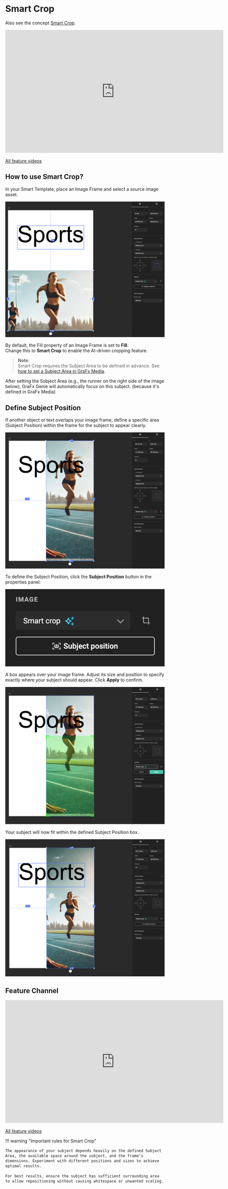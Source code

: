 # Smart Crop

Also see the concept [Smart Crop](../../concepts/genie-smart-crop/).

<iframe width="690" height="388" src="https://www.youtube.com/embed/Wrw3i2lcCYI?si=58dg9pPCXT0TvZZO&controls=1&mute=1&showinfo=0&rel=0&autoplay=1&loop=1" title="YouTube video player" frameborder="0" allow="accelerometer; autoplay; clipboard-write; encrypted-media; gyroscope; picture-in-picture; web-share" referrerpolicy="strict-origin-when-cross-origin" allowfullscreen></iframe>

[All feature videos](https://www.youtube.com/playlist?list=PLLHtQ1R6R-B_m7XAVySM9OjbbUscsgBOH)


## How to use Smart Crop?

In your Smart Template, place an Image Frame and select a source image asset.

![screenshot-full](sc6.png)

By default, the Fill property of an Image Frame is set to **Fill**.  
Change this to **Smart Crop** to enable the AI-driven cropping feature.

> **Note**:  
> Smart Crop requires the Subject Area to be defined in advance. See [how to set a Subject Area in GraFx Media](../../../GraFx-Media/guides/smart-crop-subject-area/).

After setting the Subject Area (e.g., the runner on the right side of the image below), GraFx Genie will automatically focus on this subject. (because it's defined in GraFx Media)

## Define Subject Position

If another object or text overlaps your image frame, define a specific area (Subject Position) within the frame for the subject to appear clearly.

![screenshot-full](sc7.png)

To define the Subject Position, click the **Subject Position** button in the properties panel:

![screenshot-full](sc8.png)

A box appears over your image frame. Adjust its size and position to specify exactly where your subject should appear. Click **Apply** to confirm.

![screenshot-full](sc10.png)

Your subject will now fit within the defined Subject Position box.

![screenshot-full](sc11.png)

## Feature Channel

<iframe width="690" height="388" src="https://www.youtube.com/embed/dTU9VX0Iqfo?si=phM0gg_adKHpX8Y1&controls=1&mute=1&showinfo=0&rel=0&autoplay=1&loop=1" title="YouTube video player" frameborder="0" allow="accelerometer; autoplay; clipboard-write; encrypted-media; gyroscope; picture-in-picture; web-share" referrerpolicy="strict-origin-when-cross-origin" allowfullscreen></iframe>

[All feature videos](https://www.youtube.com/playlist?list=PLLHtQ1R6R-B_m7XAVySM9OjbbUscsgBOH)


!!! warning "Important rules for Smart Crop"

    The appearance of your subject depends heavily on the defined Subject Area, the available space around the subject, and the frame’s dimensions. Experiment with different positions and sizes to achieve optimal results.
    
    For best results, ensure the subject has sufficient surrounding area to allow repositioning without causing whitespace or unwanted scaling.